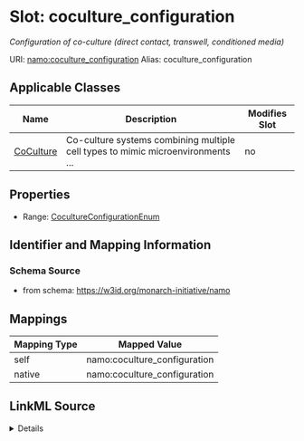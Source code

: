 

# Slot: coculture_configuration 


_Configuration of co-culture (direct contact, transwell, conditioned media)_





URI: [namo:coculture_configuration](https://w3id.org/monarch-initiative/namo/coculture_configuration)
Alias: coculture_configuration

<!-- no inheritance hierarchy -->





## Applicable Classes

| Name | Description | Modifies Slot |
| --- | --- | --- |
| [CoCulture](CoCulture.md) | Co-culture systems combining multiple cell types to mimic  microenvironments ... |  no  |






## Properties

* Range: [CocultureConfigurationEnum](CocultureConfigurationEnum.md)




## Identifier and Mapping Information






### Schema Source


* from schema: https://w3id.org/monarch-initiative/namo




## Mappings

| Mapping Type | Mapped Value |
| ---  | ---  |
| self | namo:coculture_configuration |
| native | namo:coculture_configuration |




## LinkML Source

<details>
```yaml
name: coculture_configuration
description: Configuration of co-culture (direct contact, transwell, conditioned media)
from_schema: https://w3id.org/monarch-initiative/namo
rank: 1000
alias: coculture_configuration
owner: CoCulture
domain_of:
- CoCulture
range: CocultureConfigurationEnum

```
</details>